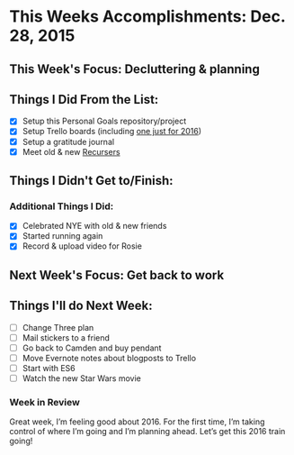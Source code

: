 # This Weeks Accomplishments: Dec. 28, 2015

## This Week's Focus: Decluttering & planning

## Things I Did From the List:
- [x] Setup this Personal Goals repository/project
- [x] Setup Trello boards (including [one just for 2016](https://github.com/gnclmorais/weekello))
- [x] Setup a gratitude journal
- [x] Meet old & new [Recursers](https://www.recurse.com/)

## Things I Didn't Get to/Finish:

### Additional Things I Did:
- [x] Celebrated NYE with old & new friends
- [x] Started running again
- [x] Record & upload video for Rosie

## Next Week's Focus: Get back to work

## Things I'll do Next Week:
- [ ] Change Three plan
- [ ] Mail stickers to a friend
- [ ] Go back to Camden and buy pendant
- [ ] Move Evernote notes about blogposts to Trello
- [ ] Start with ES6
- [ ] Watch the new Star Wars movie

### Week in Review
Great week, I’m feeling good about 2016. For the first time, I’m taking control
of where I’m going and I’m planning ahead. Let’s get this 2016 train going!
